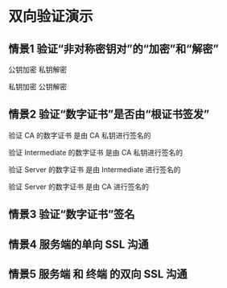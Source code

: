 # 双向验证演示

## 情景1 验证“非对称密钥对”的“加密”和“解密”

公钥加密 私钥解密

私钥加密 公钥解密


## 情景2 验证“数字证书”是否由“根证书签发”

验证 CA 的数字证书 是由 CA 私钥进行签名的

验证 Intermediate 的数字证书 是由 CA 私钥进行签名的

验证 Server 的数字证书 是由 Intermediate 进行签名的

验证 Server 的数字证书 是由 CA 进行签名的


## 情景3 验证“数字证书”签名


## 情景4 服务端的单向 SSL 沟通




## 情景5 服务端 和 终端 的双向 SSL 沟通
 




